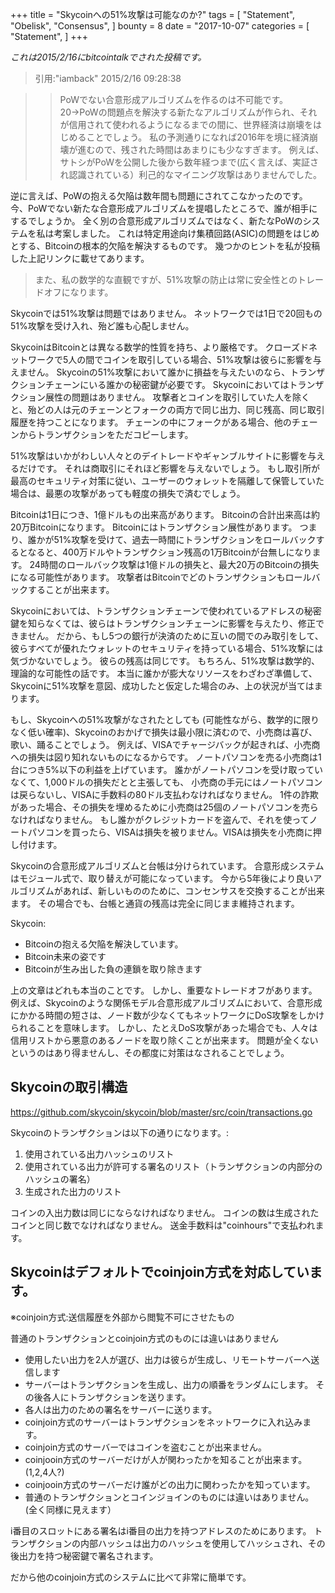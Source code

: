 +++
title = "Skycoinへの51%攻撃は可能なのか?"
tags = [
    "Statement",
    "Obelisk",
    "Consensus",
]
bounty = 8
date = "2017-10-07"
categories = [
    "Statement",
]
+++

*これは2015/2/16にbitcointalkでされた投稿です。*

> 引用:"iamback" 2015/2/16 09:28:38

> >PoWでない合意形成アルゴリズムを作るのは不可能です。
20→PoWの問題点を解決する新たなアルゴリズムが作られ、それが信用されて使われるようになるまでの間に、世界経済は崩壊をはじめることでしょう。
私の予測通りになれば2016年を境に経済崩壊が進むので、残された時間はあまりにも少なすぎます。
例えば、サトシがPoWを公開した後から数年経つまで(広く言えば、実証され認識されている）利己的なマイニング攻撃はありませんでした。

逆に言えば、PoWの抱える欠陥は数年間も問題にされてこなかったのです。
今、PoWでない新たな合意形成アルゴリズムを提唱したところで、誰が相手にするでしょうか。
全く別の合意形成アルゴリズムではなく、新たなPoWのシステムを私は考案しました。
これは特定用途向け集積回路(ASIC)の問題をはじめとする、Bitcoinの根本的欠陥を解決するものです。
幾つかのヒントを私が投稿した上記リンクに載せてあります。

> また、私の数学的な直観ですが、51%攻撃の防止は常に安全性とのトレードオフになります。

Skycoinでは51%攻撃は問題ではありません。
ネットワークでは1日で20回もの51%攻撃を受け入れ、殆ど誰も心配しません。


SkycoinはBitcoinとは異なる数学的性質を持ち、より厳格です。
クローズドネットワークで5人の間でコインを取引している場合、51%攻撃は彼らに影響を与えません。
Skycoinの51%攻撃において誰かに損益を与えたいのなら、トランザクションチェーンにいる誰かの秘密鍵が必要です。
Skycoinにおいてはトランザクション展性の問題はありません。
攻撃者とコインを取引していた人を除くと、殆どの人は元のチェーンとフォークの両方で同じ出力、同じ残高、同じ取引履歴を持つことになります。
チェーンの中にフォークがある場合、他のチェーンからトランザクションをただコピーします。

51%攻撃はいかがわしい人々とのデイトレードやギャンブルサイトに影響を与えるだけです。
それは商取引にそれほど影響を与えないでしょう。
もし取引所が最高のセキュリティ対策に従い、ユーザーのウォレットを隔離して保管していた場合は、最悪の攻撃があっても軽度の損失で済むでしょう。

Bitcoinは1日につき、1億ドルもの出来高があります。
Bitcoinの合計出来高は約20万Bitcoinになります。
Bitcoinにはトランザクション展性があります。
つまり、誰かが51%攻撃を受けて、過去一時間にトランザクションをロールバックするとなると、400万ドルやトランザクション残高の1万Bitcoinが台無しになります。
24時間のロールバック攻撃は1億ドルの損失と、最大20万のBitcoinの損失になる可能性があります。
攻撃者はBitcoinでどのトランザクションもロールバックすることが出来ます。

Skycoinにおいては、トランザクションチェーンで使われているアドレスの秘密鍵を知らなくては、彼らはトランザクションチェーンに影響を与えたり、修正できません。
だから、もし5つの銀行が決済のために互いの間でのみ取引をして、彼らすべてが優れたウォレットのセキュリティを持っている場合、51%攻撃には気づかないでしょう。
彼らの残高は同じです。
もちろん、51%攻撃は数学的、理論的な可能性の話です。
本当に誰かが膨大なリソースをわざわざ準備して、Skycoinに51%攻撃を意図、成功したと仮定した場合のみ、上の状況が当てはまります。

もし、Skycoinへの51%攻撃がなされたとしても (可能性ながら、数学的に限りなく低い確率)、Skycoinのおかげで損失は最小限に済むので、小売商は喜び、歌い、踊ることでしょう。
例えば、VISAでチャージバックが起きれば、小売商への損失は図り知れないものになるからです。
ノートパソコンを売る小売商は1台につき5%以下の利益を上げています。
誰かがノートパソコンを受け取っていなくて、1,000ドルの損失だとと主張しても、 小売商の手元にはノートパソコンは戻らないし、VISAに手数料の80ドル支払わなければなりません。
1件の詐欺があった場合、その損失を埋めるために小売商は25個のノートパソコンを売らなければなりません。
もし誰かがクレジットカードを盗んで、それを使ってノートパソコンを買ったら、VISAは損失を被りません。VISAは損失を小売商に押し付けます。

Skycoinの合意形成アルゴリズムと台帳は分けられています。
合意形成システムはモジュール式で、取り替えが可能になっています。
今から5年後により良いアルゴリズムがあれば、新しいもののために、コンセンサスを交換することが出来ます。
その場合でも、台帳と通貨の残高は完全に同じまま維持されます。

Skycoin:

- Bitcoinの抱える欠陥を解決しています。
- Bitcoin未来の姿です
- Bitcoinが生み出した負の連鎖を取り除きます

上の文章はどれも本当のことです。
しかし、重要なトレードオフがあります。
例えば、Skycoinのような関係モデル合意形成アルゴリズムにおいて、合意形成にかかる時間の短さは、ノード数が少なくてもネットワークにDoS攻撃をしかけられることを意味します。
しかし、たとえDoS攻撃があった場合でも、人々は信用リストから悪意のあるノードを取り除くことが出来ます。
問題が全くないというのはあり得ませんし、その都度に対策はなされることでしょう。

## Skycoinの取引構造

https://github.com/skycoin/skycoin/blob/master/src/coin/transactions.go

Skycoinのトランザクションは以下の通りになります。:

1) 使用されている出力ハッシュのリスト
2) 使用されている出力が許可する署名のリスト（トランザクションの内部分のハッシュの署名）
3) 生成された出力のリスト

コインの入出力数は同じにならなければなりません。
コインの数は生成されたコインと同じ数でなければなりません。
送金手数料は"coinhours"で支払われます。

## Skycoinはデフォルトでcoinjoin方式を対応しています。
※coinjoin方式:送信履歴を外部から閲覧不可にさせたもの

普通のトランザクションとcoinjoin方式のものには違いはありません

- 使用したい出力を2人が選び、出力は彼らが生成し、リモートサーバーへ送信します
- サーバーはトランザクションを生成し、出力の順番をランダムにします。
その後各人にトランザクションを送ります。
- 各人は出力のための署名をサーバーに送ります。
- coinjoin方式のサーバーはトランザクションをネットワークに入れ込みます。
- coinjoin方式のサーバーではコインを盗むことが出来ません。
- coinjooin方式のサーバーだけが人が関わったかを知ることが出来ます。(1,2,4人?)
- coinjooin方式のサーバーだけ誰がどの出力に関わったかを知っています。
- 普通のトランザクションとコインジョインのものには違いはありません。(全く同様に見えます）

i番目のスロットにある署名はi番目の出力を持つアドレスのためにあります。
トランザクションの内部ハッシュは出力のハッシュを使用してハッシュされ、その後出力を持つ秘密鍵で署名されます。

だから他のcoinjoin方式のシステムに比べて非常に簡単です。
